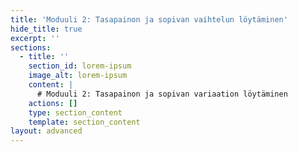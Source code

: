 ```yaml
---
title: 'Moduuli 2: Tasapainon ja sopivan vaihtelun löytäminen'
hide_title: true
excerpt: ''
sections:
  - title: ''
    section_id: lorem-ipsum
    image_alt: lorem-ipsum
    content: |
      # Moduuli 2: Tasapainon ja sopivan variaation löytäminen
    actions: []
    type: section_content
    template: section_content
layout: advanced
---
```

